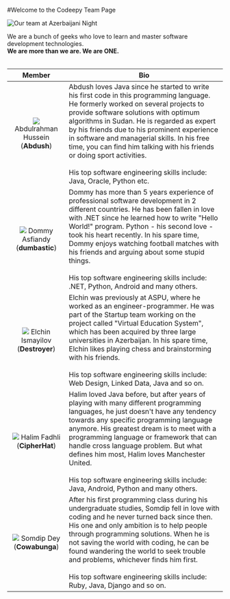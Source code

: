 #Welcome to the Codeepy Team Page

![Our team at Azerbaijani Night](http://i.imgur.com/FOOFgOy.jpg)

We are a bunch of geeks who love to learn and master software development technologies.<br>
**We are more than we are. We are ONE.**<br><br>

Member | Bio
:---: | ---
![](http://www.codeepy.com/static/images/team/abdush.jpg) Abdulrahman Hussein (**Abdush**) | Abdush loves Java since he started to write his first code in this programming language. He formerly worked on several projects to provide software solutions with optimum algorithms in Sudan. He is regarded as expert by his friends due to his prominent experience in software and managerial skills. In his free time, you can find him talking with his friends or doing sport activities. <br><br>His top software engineering skills include: Java, Oracle, Python etc.
![](http://www.codeepy.com/static/images/team/dommy.png) Dommy Asfiandy (**dumbastic**) | Dommy has more than 5 years experience of professional software development in 2 different countries. He has been fallen in love with .NET since he learned how to write "Hello World!" program. Python - his second love - took his heart recently. In his spare time, Dommy enjoys watching football matches with his friends and arguing about some stupid things. <br><br>His top software engineering skills include: .NET, Python, Android and many others.
![](http://www.codeepy.com/static/images/team/elchin.jpg) Elchin Ismayilov (**Destroyer**) | Elchin was previously at ASPU, where he worked as an engineer-programmer. He was part of the Startup team working on the project called "Virtual Education System", which has been acquired by three large universities in Azerbaijan. In his spare time, Elchin likes playing chess and brainstorming with his friends. <br><br>His top software engineering skills include: Web Design, Linked Data, Java and so on.
![](http://www.codeepy.com/static/images/team/halim.jpg) Halim Fadhli (**CipherHat**) | Halim loved Java before, but after years of playing with many different programming languages, he just doesn't have any tendency towards any specific programming language anymore. His greatest dream is to meet with a programming language or framework that can handle cross language problem. But what defines him most, Halim loves Manchester United. <br><br>His top software engineering skills include: Java, Android, Python and many others.
![](http://www.codeepy.com/static/images/team/somdip.jpg) Somdip Dey (**Cowabunga**) | After his first programming class during his undergraduate studies, Somdip fell in love with coding and he never turned back since then. His one and only ambition is to help people through programming solutions. When he is not saving the world with coding, he can be found wandering the world to seek trouble and problems, whichever finds him first. <br><br>His top software engineering skills include: Ruby, Java, Django and so on.
